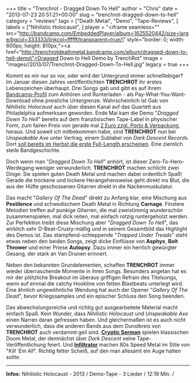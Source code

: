 +++
title = "Trenchrot - Dragged Down To Hell"
author = "Chris"
date = "2013-07-23 20:51:21+00:00"
slug = "trenchrot-dragged-down-to-hell"
category = "reviews"
tags = ["Death Metal", "Demo", "Tape-Reviews", ]
labels = ["Nihilistic Holocaust", ]
player = "<iframe seamless=\"\" src=\"http://bandcamp.com/EmbeddedPlayer/album=1625520442/size=large/bgcol=333333/linkcol=ffffff/transparent=true/\" style=\"border: 0; width: 600px; height: 810px;\"><a href=\"http://trenchrotdeathmetal.bandcamp.com/album/dragged-down-to-hell-demo\">Dragged Down to Hell Demo by TrenchRot</a></iframe>"
image = "images//2013/07/Trenchrot-Dragged-Down-To-Hell.jpg"
legacy = true
+++

Kommt es mir nur so vor, oder wird der Untergrund immer schnelllebiger? Im Januar diesen Jahres veröffentlichten **TRENCHROT** ihr erstes Lebenszeichen überhaupt. Drei Songs gab und gibt es auf ihrem <a href="http://trenchrotdeathmetal.bandcamp.com/">Bandcamp-Profil</a> zum Anhören und Runterladen - als Pay-What-You-Want-Download ohne preisliche Untergrenze. Wahrscheinlich ist Gab von _Nihilistic Holocaust_ auch über diesen Kanal auf das Quartett aus Philadelphia aufmerksam geworden. Ende Mai kam die Demo "_Dragged Down To Hell_" bereits auf dem französischen Tape-Label in physischer Form, zum fairen Preis von gerade mal <a href="http://nihilistic.voila.net/Label/moreinfos/moreinfos_trenchrot.htm">2 Euro zzgl. Porto &amp; Verpackung</a>, heraus. Und soweit ich mitbekommen habe, sind **TRENCHROT** nun bei _Unspeakable Axe_ unter Vertrag, einem Sublabel von _Dark Descent Records_. Dort <a href="https://www.facebook.com/notes/unspeakable-axe-records/releases/341225442645687">soll bereits im Herbst die erste Full-Length erscheinen</a>. Eine ziemlich steile Bandgeschichte.

Doch wenn man "_Dragged Down To Hell_" anhört, ist dieser Zero-To-Hero-Werdegang weniger verwunderlich. **TRENCHROT** machen schlicht zwei Dinge: Sie spielen guten Death Metal und machen dabei ordentlich Spaß! Gerade die trockene und lockere Herangehensweise geht direkt ins Blut, die aus der Hüfte geschossenen Gitarren direkt in die Nackenmuskulatur.

Das macht "_Gallery Of The Dead_" direkt zu Anfang klar, eine Mischung aus **Pestilence** und schwedischem Death Metal in Richtung **Carnage**. Finstere Melodien treffen auf punkige Gitarren, die mal zweistimmig wunderschön zusammenspielen, mal dick reiten, mal einfach rotzig runtergeholzt werden. Zur Perfektion treibt diese Mischung aber "_Dragged Down To Hell_", das wirklich sehr D-Beat-Crusty-mäßig und in seinem Gesamtbild das Highlight des Demos ist. Das stampfend-schleppende "_Trapped Under Treads_" steht etwas neben den beiden Songs, zeigt dicke Einflüsse von **Asphyx**, **Bolt Thrower** und einer Priese **Autopsy**. Dazu immer ein herrlich gewürgter Gesang, der stark an Van Drunen erinnert.

Neben den bekannten Grundelementen, schaffen **TRENCHROT** immer wieder überraschende Momente in ihren Songs. Besonders angetan hat es mir der plötzliche Breakout im überaus griffigen Refrain des Titelsongs, wenn auf einmal die catchy Hookline von fetten Blastbeats unterlegt wird. Eine ähnlich ungewöhnliche Wendung hat auch der Opener "_Gallery Of The Dead_", bevor Kriegssamples und ein epischer Schluss den Song beenden.

Das abwechslungsreiche und richtig gut ausgearbeitete Material macht einfach Spaß. Kein Wunder, dass _Nihilistic Holocaust_ und _Unspeakable Axe_ einen Narren daran gefressen haben. Und gleichermaßen ist es auch nicht verwunderlich, dass die anderen Bands aus dem Dunstkreis von **TRENCHROT** auch verdammt geil sind. <a href="http://cryptsermon.bandcamp.com/">**Cryptic Sermon**</a> spielen klassischen Doom Metal, der demnächst über _Dark Descent_ seine Tape-Veröffentlichung feiert. Und <a href="http://infiltrator.bandcamp.com/">**Infiltrator**</a> machen 80s Speed Metal im Stile von "_Kill 'Em All_". Richtig fetter Scheiß, auf den man allesamt ein Auge halten sollte.





---
**Infos:**
Nihilistic Holocaust - 2013 / 
Demo-Tape - 3 Lieder / 12:19 Min. / 
